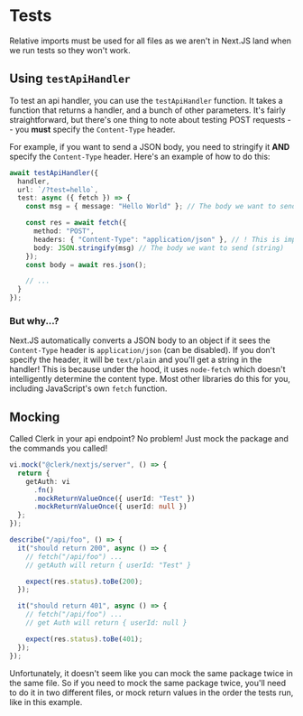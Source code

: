 # Tests

Relative imports must be used for all files as we aren't in Next.JS land when we run tests so they won't work.

## Using `testApiHandler`

To test an api handler, you can use the `testApiHandler` function. It takes a function that returns a handler, and a bunch of other parameters. It's fairly straightforward, but there's one thing to note about testing POST requests -- you **must** specify the `Content-Type` header.

For example, if you want to send a JSON body, you need to stringify it **AND** specify the `Content-Type` header. Here's an example of how to do this:

```ts
await testApiHandler({
  handler,
  url: `/?test=hello`,
  test: async ({ fetch }) => {
    const msg = { message: "Hello World" }; // The body we want to send (object)

    const res = await fetch({
      method: "POST",
      headers: { "Content-Type": "application/json" }, // ! This is important!
      body: JSON.stringify(msg) // The body we want to send (string)
    });
    const body = await res.json();

    // ...
  }
});
```

### But why...?

Next.JS automatically converts a JSON body to an object if it sees the `Content-Type` header is `application/json` (can be disabled). If you don't specify the header, it will be `text/plain` and you'll get a string in the handler! This is because under the hood, it uses `node-fetch` which doesn't intelligently determine the content type. Most other libraries do this for you, including JavaScript's own `fetch` function.

## Mocking

Called Clerk in your api endpoint? No problem! Just mock the package and the commands you called!

```ts
vi.mock("@clerk/nextjs/server", () => {
  return {
    getAuth: vi
      .fn()
      .mockReturnValueOnce({ userId: "Test" })
      .mockReturnValueOnce({ userId: null })
  };
});

describe("/api/foo", () => {
  it("should return 200", async () => {
    // fetch("/api/foo") ...
    // getAuth will return { userId: "Test" }

    expect(res.status).toBe(200);
  });

  it("should return 401", async () => {
    // fetch("/api/foo") ...
    // get Auth will return { userId: null }

    expect(res.status).toBe(401);
  });
});
```

Unfortunately, it doesn't seem like you can mock the same package twice in the same file. So if you need to mock the same package twice, you'll need to do it in two different files, or mock return values in the order the tests run, like in this example.
